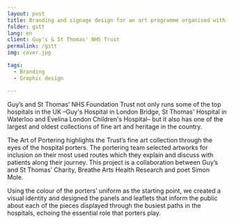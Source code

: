 ```yaml
---
layout: post
title: Branding and signage design for an art programme organised within London NHS hospitals
folder: gstt
lang: en
client: Guy's & St Thomas' NHS Trust
permalink: /gstt
img: cover.jpg

tags:
  - Branding
  - Graphic design

---
```


Guy’s and St Thomas’ NHS Foundation Trust not only runs some of the top hospitals in the UK –Guy's Hospital in London Bridge, St Thomas' Hospital in Waterloo and Evelina London Children's Hospital– but it also has one of the largest and oldest collections of fine art and heritage in the country.

The Art of Portering highlights the Trust’s fine art collection through the eyes of the hospital porters. The portering team selected artworks for inclusion on their most used routes which they explain and discuss with patients along their journey. This project is a collaboration between Guy’s and St Thomas’ Charity, Breathe Arts Health Research and poet Simon Mole.

Using the colour of the porters’ uniform as the starting point, we created a visual identity and designed the panels and leaflets that inform the public about each of the pieces displayed through the busiest paths in the hospitals, echoing the essential role that porters play.

<!--A key design consideration for this project was to recognise those visiting the hospital are of all ages and cultures, therefore user accessibility was vital to the project’s success. In this case sharp, clear visuals were key to ensure that everyone could interact and understand.-->
